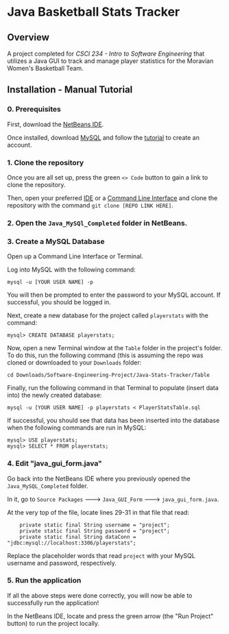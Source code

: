 # Java Basketball Stats Tracker

## Overview
A project completed for *CSCI 234 - Intro to Software Engineering* that utilizes a Java GUI to track and manage player statistics for the Moravian Women's Basketball Team.

## Installation - Manual Tutorial

### 0. Prerequisites
First, download the [NetBeans IDE](https://netbeans.apache.org/front/main/download/nb122/nb122/).

Once installed, download [MySQL](https://dev.mysql.com/downloads/mysql/) and follow the [tutorial](https://dev.mysql.com/doc/mysql-getting-started/en/) to create an account.

### 1. Clone the repository
Once you are all set up, press the green `<> Code` button to gain a link to clone the repository.

Then, open your preferred [IDE](https://aws.amazon.com/what-is/ide/) or a [Command Line Interface](https://en.wikipedia.org/wiki/Command-line_interface#:~:text=A%20command%2Dline%20interface%20\(CLI,interface%20available%20with%20punched%20cards.) and clone the repository with the command `git clone [REPO LINK HERE]`.

### 2. Open the `Java_MySQl_Completed` folder in NetBeans.

### 3. Create a MySQL Database
Open up a Command Line Interface or Terminal.

Log into MySQL with the following command:

```
mysql -u [YOUR USER NAME] -p
```

You will then be prompted to enter the password to your MySQL account. If successful, you should be logged in.

Next, create a new database for the project called `playerstats` with the command:

```
mysql> CREATE DATABASE playerstats;
```

Now, open a new Terminal window at the `Table` folder in the project's folder. To do this, run the following command (this is assuming the repo was cloned or downloaded to your `Downloads` folder:

```
cd Downloads/Software-Engineering-Project/Java-Stats-Tracker/Table
```

Finally, run the following command in that Terminal to populate (insert data into) the newly created database:

```
mysql -u [YOUR USER NAME] -p playerstats < PlayerStatsTable.sql 
```

If successful, you should see that data has been inserted into the database when the following commands are run in MySQL:

```
mysql> USE playerstats;
mysql> SELECT * FROM playerstats;
```

### 4. Edit "java_gui_form.java"
Go back into the NetBeans IDE where you previously opened the `Java_MySQL_Completed` folder.

In it, go to `Source Packages` ---> `Java_GUI_Form` ---> `java_gui_form.java`.

At the very top of the file, locate lines 29-31 in that file that read:

```
    private static final String username = "project";
    private static final String password = "project";
    private static final String dataConn = "jdbc:mysql://localhost:3306/playerstats";
```

Replace the placeholder words that read `project` with your MySQL username and password, respectively.

### 5. Run the application

If all the above steps were done correctly, you will now be able to successfully run the application!

In the NetBeans IDE, locate and press the green arrow (the "Run Project" button) to run the project locally.
